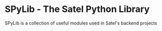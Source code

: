 # SPyLib - The Satel Python Library

SPyLib is a collection of useful modules used in Satel's backend projects
